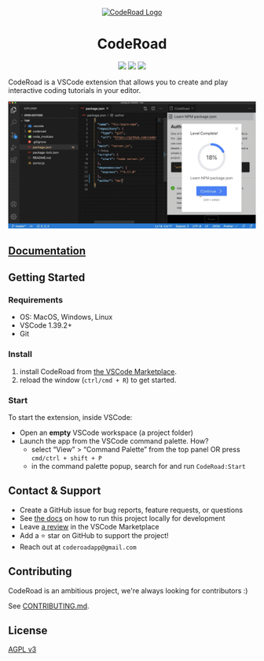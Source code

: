 <p align="center">
  <a href="https://coderoad.github.io/">
    <img alt="CodeRoad Logo" src="https://user-images.githubusercontent.com/9423525/89562564-26b4f780-d7e8-11ea-9eb0-3109b0e55d3b.png" width="100" />
  </a>
</p>
<h1 align="center">
CodeRoad
</h1>

<p align="center">
  <a href="https://marketplace.visualstudio.com/items?itemName=CodeRoad.coderoad" alt="Version"><img src="https://vsmarketplacebadge.apphb.com/version/Coderoad.coderoad.svg" /></a>
  <a href="https://marketplace.visualstudio.com/items?itemName=CodeRoad.coderoad" alt="Installs"><img src="https://vsmarketplacebadge.apphb.com/installs/Coderoad.coderoad.svg" /></a>
   <a href="https://marketplace.visualstudio.com/items?itemName=CodeRoad.coderoad" alt="Downloads"><img src="https://vsmarketplacebadge.apphb.com/downloads/Coderoad.coderoad.svg" /></a>
</p>

CodeRoad is a VSCode extension that allows you to create and play interactive coding tutorials in your editor.

![CodeRoad Example](./docs/static/gif/coderoad-example.gif)

## [Documentation](https://coderoad.github.io/docs/overview)

## Getting Started

### Requirements

- OS: MacOS, Windows, Linux
- VSCode 1.39.2+
- Git

### Install

1. install CodeRoad from [the VSCode Marketplace](https://marketplace.visualstudio.com/items?itemName=CodeRoad.coderoad).
2. reload the window (`ctrl/cmd + R`) to get started.

### Start

To start the extension, inside VSCode:

- Open an **empty** VSCode workspace (a project folder)
- Launch the app from the VSCode command palette. How?
  - select “View” > “Command Palette” from the top panel OR press `cmd/ctrl + shift + P`
  - in the command palette popup, search for and run `CodeRoad:Start`

## Contact & Support

- Create a GitHub issue for bug reports, feature requests, or questions
- See [the docs](http://coderoad.github.io/docs/development) on how to run this project locally for development
- Leave [a review](https://marketplace.visualstudio.com/items?itemName=CodeRoad.coderoad&ssr=false#review-details) in the VSCode Marketplace
- Add a ⭐️ star on GitHub to support the project!
- Reach out at `coderoadapp@gmail.com`

## Contributing

CodeRoad is an ambitious project, we're always looking for contributors :)

See [CONTRIBUTING.md](./CONTRIBUTING.md).

## License

[AGPL v3](./LICENSE.md)
